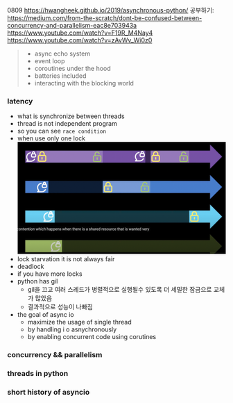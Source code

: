 0809 https://hwangheek.github.io/2019/asynchronous-python/ 공부하기:
https://medium.com/from-the-scratch/dont-be-confused-between-concurrency-and-parallelism-eac8e703943a
https://www.youtube.com/watch?v=F19R_M4Nay4
https://www.youtube.com/watch?v=zAvWv_Wi0z0

>-  async echo system
>- event loop 
> - coroutines under the hood 
> - batteries included
> - interacting with the blocking world
 

### latency
-  what is synchronize between threads
-  thread is not independent program
-  so you can see `race condition`
  - when use only one lock 
  ![](static/2022-10-07-15-27-40.png)
  - lock starvation
  it is not always fair
  - deadlock
  - if you have more locks 
  - python has gil
    - gil을 끄고 여러 스레드가 병렬적으로 실행될수 있도록 더 세밀한 잠금으로 교체가 많았음
    - 결과적으로 성능이 나빠짐
- the goal of async io
  - maximize the usage of single thread
  - by handling i o asnychronously 
  - by enabling concurrent code using corutines
### concurrency && parallelism

### threads in python

### short history of asyncio

